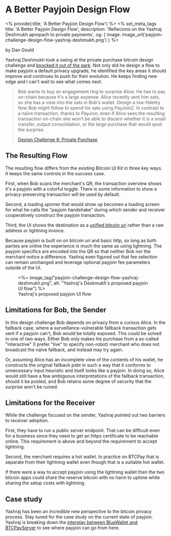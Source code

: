 # A Better Payjoin Design Flow

<% provide(:title, 'A Better Payjoin Design Flow') %>
<% set_meta_tags title: 'A Better Payjoin Design Flow', description: 'Reflecions on the Yashraj Deshmukh apropach to private payments', og: { image: image_url('payjoin-challenge-design-flow-yashraj-deshmukh.png') } %>

<span class="by-line">by Dan Gould</span>

Yashraj Deshmukh took a swing at the private purchase bitcoin design challenge and <a href="https://docs.google.com/document/d/16HmzGnI1620W5HqFGw2KhjqytLzByBwD4uXMKW3RFxQ/edit" target="_blank">knocked it out of the park</a>. Not only did he design a flow to make payjoin a default privacy upgrade, he identified the key areas it should improve and continues to push for their evolution. He keeps finding new edge and I can't wait to see what comes next.

> Bob wants to buy an engagement ring to surprise Alice. He has to pay on-chain because it's a large expense. Alice recently sent him sats, so she has a view into the sats in Bob's wallet. Design a low-fidelity flow Bob might follow to spend his sats using PayJoin2. In contrast to a naïve transaction, thanks to PayJoin, even if Alice sees the resulting transaction on-chain she won't be able to discern whether it is a small transfer, output consolidation, or the large purchase that would spoil the surprise.
>
> <span>[Design Challenge 6: Private Purchase](https://bitcoin.design/guide/resources/design-challenges/#challenge-6-private-purchase)</span>

## The Resulting Flow

The resulting flow differs from the existing Bitcoin UI Kit in three key ways. It keeps the same controls in the success case.

First, when Bob scans the merchant's QR, the transaction overview shows it's a payjoin with a colorful toggle. There is some information to show a privacy-preserving transaction will be used by default.

Second, a loading spinner that would show up becomes a loading screen for what he calls the "payjoin handshake" during which sender and receiver cooperatively construct the payjoin transaction.

Third, the UI shows the destination as a [unified bitcoin uri](https://bitcoinqr.dev/) rather than a raw address or lightning invoice.

Because payjoin is built on on bitcoin uri and basic http, so long as both parties are online the experience is much the same as using lightning. The payjoin specifics are encoded into the QR so that neither Bob nor the merchant notice a difference. Yashraj even figured out that fee selection can remain unchanged and leverage optional payjoin fee parameters outside of the UI.

<figure>
   <%= image_tag("payjoin-challenge-design-flow-yashraj-deshmukh.png", alt: "Yashraj's Deskmukh's proposed payjoin UI flow")  %>
   <figcaption>Yashraj's proposed payjoin UI flow</figcaption>
</figure>

## Limitations for Bob, the Sender

In this design challenge Bob depends on privacy from a curious Alice. In the fallback case, where a surveillance-vulnerable fallback transaction gets sent if a payjoin can't, Bob would be totally exposed. This could be solved in one of two ways.
Either Bob only makes his purchase from a so-called "interactive" (I prefer "live" to specify non-robot) merchant who does not broadcast the naïve fallback, and instead may try again.

Or, assuming Alice has an incomplete view of the contents of his wallet, he constructs the original fallback psbt in such a way that it conforms to unnecessary input heuristic and itself looks like a payjoin. In doing so, Alice would still have a few ambiguous interpretations of the fallback transaction, should it be posted, and Bob retains some degree of security that the surprise won't be ruined.

## Limitations for the Receiver

While the challenge focused on the sender, Yashraj pointed out two barriers to receiver adoption.

First, they have to run a public server endpoint. That can be difficult even for a business since they need to get an https certificate to be reachable online. This requirement is above and beyond the requirement to accept lightning.

Second, the merchant requires a hot wallet. In practice on BTCPay that is separate from their lightning wallet even though that is a suitable hot wallet. 

If there were a way to accept payjoin using the lightning wallet then the two bitcoin apps could share the reserve bitcoin with no harm to uptime while sharing the setup costs with lightning.

## Case study

Yashraj has been an incredible new perspective to the bitcoin privacy process. Stay tuned for the case study on the current state of payjoin. Yashraj is breaking down the [interplay between BlueWallet and BTCPayServer](https://twitter.com/i/status/1313822205286010883) to see where payjoin can go from here.
